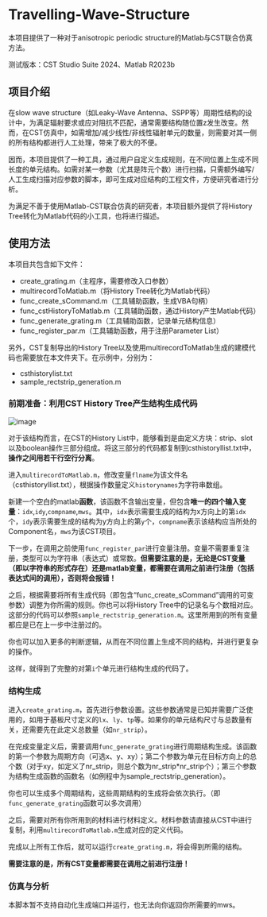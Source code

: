 # Travelling-Wave-Structure

本项目提供了一种对于anisotropic periodic structure的Matlab与CST联合仿真方法。

测试版本：CST Studio Suite 2024、Matlab R2023b

## 项目介绍

在slow wave structure（如Leaky-Wave Antenna、SSPP等）周期性结构的设计中，为满足辐射要求或应对阻抗不匹配，通常需要结构随位置z发生改变。然而，在CST仿真中，如需增加/减少线性/非线性辐射单元的数量，则需要对其一侧的所有结构都进行人工处理，带来了极大的不便。

因而，本项目提供了一种工具，通过用户自定义生成规则，在不同位置上生成不同长度的单元结构。如需对某一参数（尤其是阵元个数）进行扫描，只需额外编写/人工生成扫描对应参数的脚本，即可生成对应结构的工程文件，方便研究者进行分析。

为满足不善于使用Matlab-CST联合仿真的研究者，本项目额外提供了将History Tree转化为Matlab代码的小工具，也将进行描述。

## 使用方法

本项目共包含如下文件：

- create_grating.m（主程序，需要修改入口参数）
- multirecordToMatlab.m（将History Tree转化为Matlab代码）
- func_create_sCommand.m（工具辅助函数，生成VBA句柄）
- func_cstHistoryToMatlab.m（工具辅助函数，通过History产生Matlab代码）
- func_generate_grating.m（工具辅助函数，记录单元结构信息）
- func_register_par.m（工具辅助函数，用于注册Parameter List）

另外，CST复制导出的History Tree以及使用multirecordToMatlab生成的建模代码也需要放在本文件夹下。在示例中，分别为：

- csthistorylist.txt
- sample_rectstrip_generation.m

### 前期准备：利用CST History Tree产生结构生成代码

![image](https://github.com/user-attachments/assets/deda590d-fa78-418c-827f-834b893065ec)

对于该结构而言，在CST的History List中，能够看到是由定义方块：strip、slot以及boolean操作三部分组成。将这三部分的代码都复制到csthistoryllist.txt中，**操作之间用若干行空行分离**。

进入`multirecordToMatlab.m`，修改变量`flname`为该文件名（csthistoryllist.txt），根据操作数量定义`historynames`为字符串数组。

新建一个空白的matlab**函数**，该函数不含输出变量，但包含**唯一的四个输入变量**：`idx`,`idy`,`compname`,`mws`。其中，`idx`表示需要生成的结构为x方向上的第`idx`个，`idy`表示需要生成的结构为y方向上的第`y`个，`compname`表示该结构应当所处的Component名，`mws`为该CST项目。

下一步，在调用之前使用`func_register_par`进行变量注册。变量不需要重复注册，类型可以为字符串（表达式）或常数。**但需要注意的是，无论是CST变量（即以字符串的形式存在）还是matlab变量，都需要在调用之前进行注册（包括表达式间的调用），否则将会报错！**

之后，根据需要将所有生成代码（即包含“func_create_sCommand”调用的可变参数）调整为你所需的规则。你也可以将History Tree中的记录名与个数相对应。这部分的代码可以参照`sample_rectstrip_generation.m`。这里所用到的所有变量都应是已在上一步中注册过的。

你也可以加入更多的判断逻辑，从而在不同位置上生成不同的结构，并进行更复杂的操作。

这样，就得到了完整的对第`i`个单元进行结构生成的代码了。

### 结构生成

进入`create_grating.m`，首先进行参数设置。这些参数通常是已知并需要广泛使用的，如用于基板尺寸定义的`lx`、`ly`、`tp`等。如果你的单元结构尺寸与总数量有关，还需要先在此定义总数量（如`nr_strip`）。

在完成变量定义后，需要调用`func_generate_grating`进行周期结构生成。该函数的第一个参数为周期方向（可选x、y、xy）；第二个参数为单元在目标方向上的总个数（对于xy，如定义了nr_strip，则总个数为nr_strip\*nr_strip个）；第三个参数为结构生成函数的函数名（如例程中为sample_rectstrip_generation）。

你也可以生成多个周期结构，这些周期结构的生成将会依次执行。（即`func_generate_grating`函数可以多次调用）

之后，需要对所有你所用到的材料进行材料定义。材料参数请直接从CST中进行复制，利用`multirecordToMatlab.m`生成对应的定义代码。

完成以上所有工作后，就可以运行`create_grating.m`，将会得到所需的结构。

**需要注意的是，所有CST变量都需要在调用之前进行注册！**

### 仿真与分析

本脚本暂不支持自动化生成端口并运行，也无法向你返回你所需要的mws。
